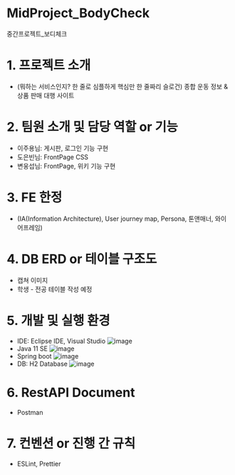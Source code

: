 # MidProject_BodyCheck
중간프로젝트_보디체크

# 1. 프로젝트 소개
- (뭐하는 서비스인지? 한 줄로 심플하게 핵심만 한 줄짜리 슬로건)
종합 운동 정보 & 상품 판매 대행 사이트

# 2. 팀원 소개 및 담당 역할 or 기능
- 이주용님: 게시판, 로그인 기능 구현
- 도은빈님: FrontPage CSS
- 변웅섭님: FrontPage, 위키 기능 구현

# 3. FE 한정
- (IA(Information Architecture), User journey map, Persona, 톤앤매너, 와이어프레임)

# 4. DB ERD or 테이블 구조도
- 캡쳐 이미지
- 학생 - 전공 테이블 작성 예정

# 5. 개발 및 실행 환경
- IDE: Eclipse IDE, Visual Studio ![image](https://user-images.githubusercontent.com/107213931/192180887-2edc7011-1df2-4f31-8f79-41a93fd3c9fb.png)
- Java 11 SE ![image](https://user-images.githubusercontent.com/107213931/192180938-e7abd829-6a48-49da-925d-4ee6372726f1.png)
- Spring boot ![image](https://user-images.githubusercontent.com/107213931/192180984-e55048bb-9a95-4d69-a77d-5ac6c92628e6.png)
- DB: H2 Database ![image](https://user-images.githubusercontent.com/107213931/192181031-681b88f4-8526-4b37-b450-e908b0f42b7d.png)

# 6. RestAPI Document
- Postman

# 7. 컨벤션 or 진행 간 규칙
- ESLint, Prettier
